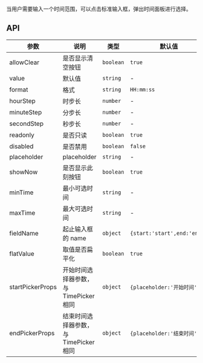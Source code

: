 当用户需要输入一个时间范围，可以点击标准输入框，弹出时间面板进行选择。

## API

| 参数 | 说明 | 类型 | 默认值 |
| --- | --- | --- | --- |
| allowClear | 是否显示清空按钮 | `boolean` | `true` |
| value | 默认值 | `string` | - |
| format | 格式 | `string` | `HH:mm:ss` |
| hourStep | 时步长 | `number` | - |
| minuteStep | 分步长 | `number` | - |
| secondStep | 秒步长 | `number` | - |
| readonly | 是否只读 | `boolean` | `true` |
| disabled | 是否禁用 | `boolean` | `false` |
| placeholder | placeholder | `string` | - |
| showNow | 是否显示此刻按钮 | `boolean` | `true` |
| minTime | 最小可选时间 | `string` | - |
| maxTime | 最大可选时间 | `string` | - |
| fieldName | 起止输入框的 name | `object` | `{start:'start',end:'end'}` |
| flatValue | 取值是否扁平化 | `boolean` | `true` |
| startPickerProps | 开始时间选择器参数，与 TimePicker 相同 | `object` | `{placeholder:'开始时间'}` |
| endPickerProps | 结束时间选择器参数，与 TimePicker 相同 | `object` | `{placeholder:'结束时间'}` |
